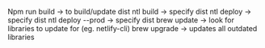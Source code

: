 Npm run build -> to build/update dist
ntl build -> specify dist 
ntl deploy -> specify dist
ntl deploy --prod -> specify dist
brew update -> look for libraries to update for (eg. netlify-cli)
brew upgrade -> updates all outdated libraries
